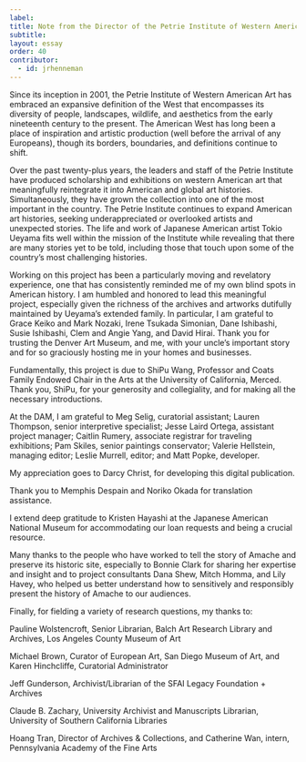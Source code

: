 ```yaml
---
label: 
title: Note from the Director of the Petrie Institute of Western American Art
subtitle: 
layout: essay
order: 40
contributor:
  - id: jrhenneman  
---
```


Since its inception in 2001, the Petrie Institute of Western American Art has embraced an expansive definition of the West that encompasses its diversity of people, landscapes, wildlife, and aesthetics from the early nineteenth century to the present. The American West has long been a place of inspiration and artistic production (well before the arrival of any Europeans), though its borders, boundaries, and definitions continue to shift.

Over the past twenty-plus years, the leaders and staff of the Petrie Institute have produced scholarship and exhibitions on western American art that meaningfully reintegrate it into American and global art histories. Simultaneously, they have grown the collection into one of the most important in the country. The Petrie Institute continues to expand American art histories, seeking underappreciated or overlooked artists and unexpected stories. The life and work of Japanese American artist Tokio Ueyama fits well within the mission of the Institute while revealing that there are many stories yet to be told, including those that touch upon some of the country’s most challenging histories.

Working on this project has been a particularly moving and revelatory experience, one that has consistently reminded me of my own blind spots in American history. I am humbled and honored to lead this meaningful project, especially given the richness of the archives and artworks dutifully maintained by Ueyama’s extended family. In particular, I am grateful to Grace Keiko and Mark Nozaki, Irene Tsukada Simonian, Dane Ishibashi, Susie Ishibashi, Clem and Angie Yang, and David Hirai. Thank you for trusting the Denver Art Museum, and me, with your uncle’s important story and for so graciously hosting me in your homes and businesses.

Fundamentally, this project is due to ShiPu Wang, Professor and Coats Family Endowed Chair in the Arts at the University of California, Merced. Thank you, ShiPu, for your generosity and collegiality, and for making all the necessary introductions.

At the DAM, I am grateful to Meg Selig, curatorial assistant; Lauren Thompson, senior interpretive specialist; Jesse Laird Ortega, assistant project manager; Caitlin Rumery, associate registrar for traveling exhibitions; Pam Skiles, senior paintings conservator; Valerie Hellstein, managing editor; Leslie Murrell, editor; and Matt Popke, developer.

My appreciation goes to Darcy Christ, for developing this digital publication.

Thank you to Memphis Despain and Noriko Okada for translation assistance.

I extend deep gratitude to Kristen Hayashi at the Japanese American National Museum for accommodating our loan requests and being a crucial resource.

Many thanks to the people who have worked to tell the story of Amache and preserve its historic site, especially to Bonnie Clark for sharing her expertise and insight and to project consultants Dana Shew, Mitch Homma, and Lily Havey, who helped us better understand how to sensitively and responsibly present the history of Amache to our audiences.

Finally, for fielding a variety of research questions, my thanks to:

Pauline Wolstencroft, Senior Librarian, Balch Art Research Library and Archives, Los Angeles County Museum of Art

Michael Brown, Curator of European Art, San Diego Museum of Art, and Karen Hinchcliffe, Curatorial Administrator

Jeff Gunderson, Archivist/Librarian of the SFAI Legacy Foundation + Archives

Claude B. Zachary, University Archivist and Manuscripts Librarian, University of Southern California Libraries

Hoang Tran, Director of Archives & Collections, and Catherine Wan, intern, Pennsylvania Academy of the Fine Arts

